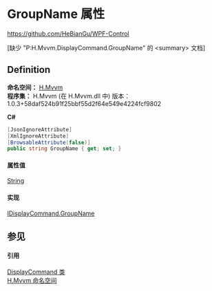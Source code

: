 # GroupName 属性
https://github.com/HeBianGu/WPF-Control

\[缺少 "P:H.Mvvm.DisplayCommand.GroupName" 的 &lt;summary&gt; 文档\]



## Definition
**命名空间：** <a href="2171cdff-f9c4-6682-6b3e-a29f9cee4c25">H.Mvvm</a>  
**程序集：** H.Mvvm (在 H.Mvvm.dll 中) 版本：1.0.3+58daf524b91f25bbf55d2f64e549e4224fcf9802

**C#**
``` C#
[JsonIgnoreAttribute]
[XmlIgnoreAttribute]
[BrowsableAttribute(false)]
public string GroupName { get; set; }
```



#### 属性值
<a href="https://learn.microsoft.com/dotnet/api/system.string" target="_blank" rel="noopener noreferrer">String</a>

#### 实现
<a href="0c7f7a20-8ac3-3d82-4f24-fa345df0f860">IDisplayCommand.GroupName</a>  


## 参见


#### 引用
<a href="52227d4b-8e7c-7b91-1acb-7983d2d1414b">DisplayCommand 类</a>  
<a href="2171cdff-f9c4-6682-6b3e-a29f9cee4c25">H.Mvvm 命名空间</a>  
